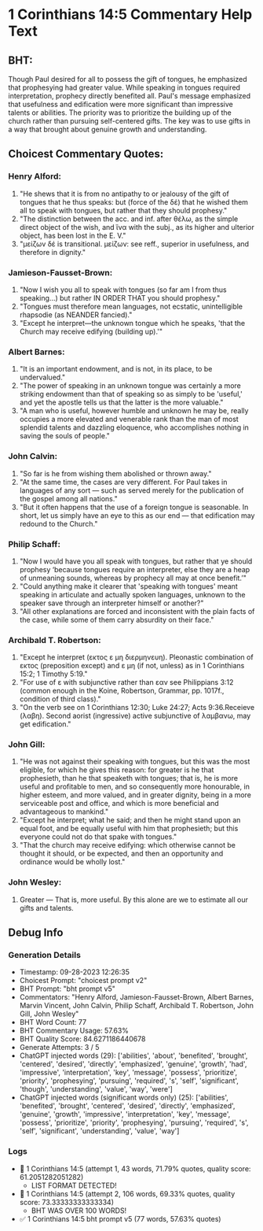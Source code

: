 # 1 Corinthians 14:5 Commentary Help Text

## BHT:
Though Paul desired for all to possess the gift of tongues, he emphasized that prophesying had greater value. While speaking in tongues required interpretation, prophecy directly benefited all. Paul's message emphasized that usefulness and edification were more significant than impressive talents or abilities. The priority was to prioritize the building up of the church rather than pursuing self-centered gifts. The key was to use gifts in a way that brought about genuine growth and understanding.

## Choicest Commentary Quotes:
### Henry Alford:
1. "He shews that it is from no antipathy to or jealousy of the gift of tongues that he thus speaks: but (force of the δέ) that he wished them all to speak with tongues, but rather that they should prophesy." 
2. "The distinction between the acc. and inf. after θέλω, as the simple direct object of the wish, and ἵνα with the subj., as its higher and ulterior object, has been lost in the E. V."
3. "μείζων δέ is transitional. μείζων: see reff., superior in usefulness, and therefore in dignity."

### Jamieson-Fausset-Brown:
1. "Now I wish you all to speak with tongues (so far am I from thus speaking...) but rather IN ORDER THAT you should prophesy."
2. "Tongues must therefore mean languages, not ecstatic, unintelligible rhapsodie (as NEANDER fancied)."
3. "Except he interpret—the unknown tongue which he speaks, 'that the Church may receive edifying (building up).'"

### Albert Barnes:
1. "It is an important endowment, and is not, in its place, to be undervalued."
2. "The power of speaking in an unknown tongue was certainly a more striking endowment than that of speaking so as simply to be 'useful,' and yet the apostle tells us that the latter is the more valuable."
3. "A man who is useful, however humble and unknown he may be, really occupies a more elevated and venerable rank than the man of most splendid talents and dazzling eloquence, who accomplishes nothing in saving the souls of people."

### John Calvin:
1. "So far is he from wishing them abolished or thrown away."
2. "At the same time, the cases are very different. For Paul takes in languages of any sort — such as served merely for the publication of the gospel among all nations."
3. "But it often happens that the use of a foreign tongue is seasonable. In short, let us simply have an eye to this as our end — that edification may redound to the Church."

### Philip Schaff:
1. "Now I would have you all speak with tongues, but rather that ye should prophesy ‘because tongues require an interpreter, else they are a heap of unmeaning sounds, whereas by prophecy all may at once benefit.’" 
2. "Could anything make it clearer that 'speaking with tongues' meant speaking in articulate and actually spoken languages, unknown to the speaker save through an interpreter himself or another?"
3. "All other explanations are forced and inconsistent with the plain facts of the case, while some of them carry absurdity on their face."

### Archibald T. Robertson:
1. "Except he interpret (εκτος ε μη διερμηνευη). Pleonastic combination of εκτος (preposition except) and ε μη (if not, unless) as in 1 Corinthians 15:2; 1 Timothy 5:19."
2. "For use of ε with subjunctive rather than εαν see Philippians 3:12 (common enough in the Koine, Robertson, Grammar, pp. 1017f., condition of third class)."
3. "On the verb see on 1 Corinthians 12:30; Luke 24:27; Acts 9:36.Receieve (λαβη). Second aorist (ingressive) active subjunctive of λαμβανω, may get edification."

### John Gill:
1. "He was not against their speaking with tongues, but this was the most eligible, for which he gives this reason: for greater is he that prophesieth, than he that speaketh with tongues; that is, he is more useful and profitable to men, and so consequently more honourable, in higher esteem, and more valued, and in greater dignity, being in a more serviceable post and office, and which is more beneficial and advantageous to mankind."
2. "Except he interpret; what he said; and then he might stand upon an equal foot, and be equally useful with him that prophesieth; but this everyone could not do that spake with tongues."
3. "That the church may receive edifying: which otherwise cannot be thought it should, or be expected, and then an opportunity and ordinance would be wholly lost."

### John Wesley:
1. Greater — That is, more useful. By this alone are we to estimate all our gifts and talents.


## Debug Info
### Generation Details
- Timestamp: 09-28-2023 12:26:35
- Choicest Prompt: "choicest prompt v2"
- BHT Prompt: "bht prompt v5"
- Commentators: "Henry Alford, Jamieson-Fausset-Brown, Albert Barnes, Marvin Vincent, John Calvin, Philip Schaff, Archibald T. Robertson, John Gill, John Wesley"
- BHT Word Count: 77
- BHT Commentary Usage: 57.63%
- BHT Quality Score: 84.6271186440678
- Generate Attempts: 3 / 5
- ChatGPT injected words (29):
	['abilities', 'about', 'benefited', 'brought', 'centered', 'desired', 'directly', 'emphasized', 'genuine', 'growth', 'had', 'impressive', 'interpretation', 'key', 'message', 'possess', 'prioritize', 'priority', 'prophesying', 'pursuing', 'required', 's', 'self', 'significant', 'though', 'understanding', 'value', 'way', 'were']
- ChatGPT injected words (significant words only) (25):
	['abilities', 'benefited', 'brought', 'centered', 'desired', 'directly', 'emphasized', 'genuine', 'growth', 'impressive', 'interpretation', 'key', 'message', 'possess', 'prioritize', 'priority', 'prophesying', 'pursuing', 'required', 's', 'self', 'significant', 'understanding', 'value', 'way']

### Logs
- 🔄 1 Corinthians 14:5 (attempt 1, 43 words, 71.79% quotes, quality score: 61.2051282051282) 
	- LIST FORMAT DETECTED!
- 🔄 1 Corinthians 14:5 (attempt 2, 106 words, 69.33% quotes, quality score: 73.33333333333334) 
	- BHT WAS OVER 100 WORDS!
- ✅ 1 Corinthians 14:5 bht prompt v5 (77 words, 57.63% quotes)